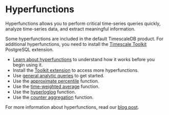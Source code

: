 # Hyperfunctions
Hyperfunctions allows you to perform critical time-series queries quickly,
analyze time-series data, and extract meaningful information.

Some hyperfunctions are included in the default TimescaleDB product. For
additional hyperfunctions, you need to install the
[Timescale Toolkit][install-toolkit] PostgreSQL extension.

*   [Learn about hyperfunctions][about-hyperfunctions] to understand how it works
    before you begin using it.
*   Install the [Toolkit extension][install-toolkit] to access more
    hyperfunctions.
*   Use [general analytic queries][hyperfunctions-general] to get started.
*   Use the [approximate percentile][hyperfunctions-approximate-percentile] function.
*   Use the [time-weighted average][hyperfunctions-time-weighted-averages] function.
*   Use the [hyperloglog][hyperfunctions-hyperloglog] function.
*   Use the [counter aggregation][hyperfunctions-counteragg] function.

For more information about hyperfunctions, read our [blog post][hyperfunctions-blog].


[about-hyperfunctions]: how-to-guides/hyperfunctions/about-hyperfunctions
[install-toolkit]: /how-to-guides/hyperfunctions/install-toolkit
[hyperfunctions-general]: how-to-guides/hyperfunctions/general-analytic-queries
[hyperfunctions-approximate-percentile]: how-to-guides/hyperfunctions/approximate_percentile
[hyperfunctions-time-weighted-averages]: how-to-guides/hyperfunctions/time-weighted-averages
[hyperfunctions-hyperloglog]: /how-to-guides/hyperfunctions/hyperloglog
[hyperfunctions-counteragg]: /how-to-guides/hyperfunctions/counter_agg
[hyperfunctions-blog]: https://blog.timescale.com/blog/time-series-analytics-for-postgresql-introducing-the-timescale-analytics-project/
